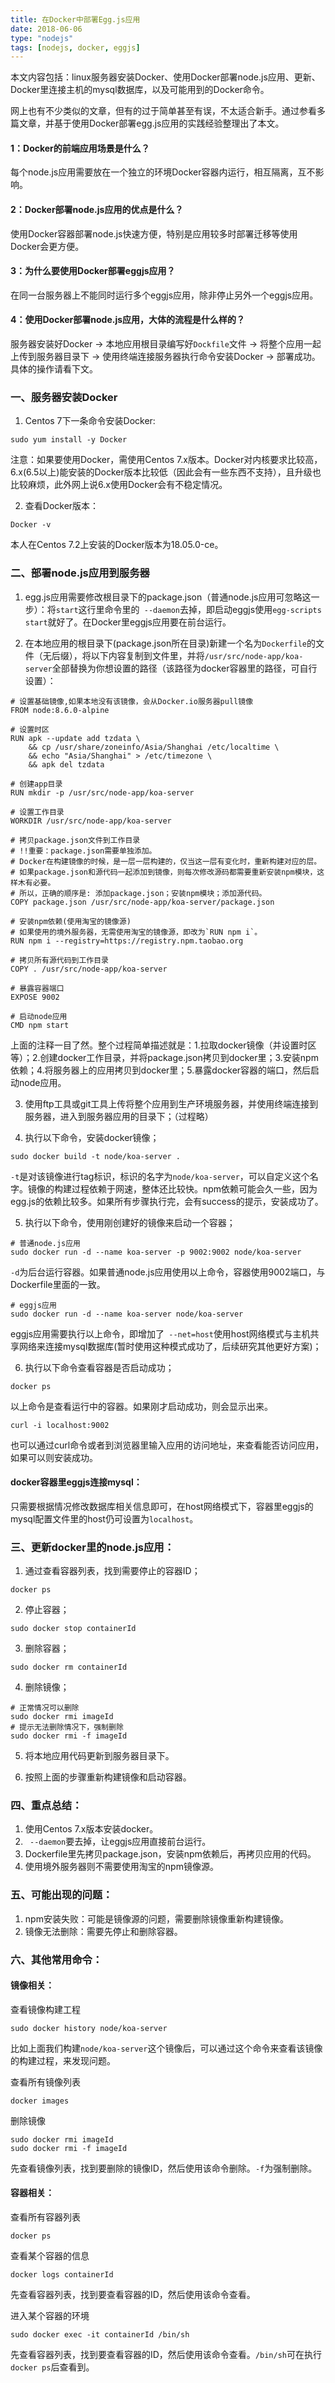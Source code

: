 ```yaml
---
title: 在Docker中部署Egg.js应用
date: 2018-06-06
type: "nodejs"
tags: [nodejs, docker, eggjs]
---
```


本文内容包括：linux服务器安装Docker、使用Docker部署node.js应用、更新、Docker里连接主机的mysql数据库，以及可能用到的Docker命令。

网上也有不少类似的文章，但有的过于简单甚至有误，不太适合新手。通过参看多篇文章，并基于使用Docker部署egg.js应用的实践经验整理出了本文。

<!--more-->

#### 1：Docker的前端应用场景是什么？
每个node.js应用需要放在一个独立的环境Docker容器内运行，相互隔离，互不影响。

#### 2：Docker部署node.js应用的优点是什么？
使用Docker容器部署node.js快速方便，特别是应用较多时部署迁移等使用Docker会更方便。

#### 3：为什么要使用Docker部署eggjs应用？
在同一台服务器上不能同时运行多个eggjs应用，除非停止另外一个eggjs应用。

#### 4：使用Docker部署node.js应用，大体的流程是什么样的？
服务器安装好Docker -> 本地应用根目录编写好`Dockfile`文件 -> 将整个应用一起上传到服务器目录下 -> 使用终端连接服务器执行命令安装Docker -> 部署成功。具体的操作请看下文。


### 一、服务器安装Docker
1. Centos 7下一条命令安装Docker:
```
sudo yum install -y Docker
```
注意：如果要使用Docker，需使用Centos 7.x版本。Docker对内核要求比较高，6.x(6.5以上)能安装的Docker版本比较低（因此会有一些东西不支持），且升级也比较麻烦，此外网上说6.x使用Docker会有不稳定情况。

2. 查看Docker版本：
```
Docker -v
```
本人在Centos 7.2上安装的Docker版本为18.05.0-ce。


### 二、部署node.js应用到服务器

1. egg.js应用需要修改根目录下的package.json（普通node.js应用可忽略这一步）：将`start`这行里命令里的` --daemon`去掉，即启动eggjs使用`egg-scripts start`就好了。在Docker里eggjs应用要在前台运行。

2. 在本地应用的根目录下(package.json所在目录)新建一个名为`Dockerfile`的文件（无后缀），将以下内容复制到文件里，并将`/usr/src/node-app/koa-server`全部替换为你想设置的路径（该路径为docker容器里的路径，可自行设置）：
```
# 设置基础镜像,如果本地没有该镜像，会从Docker.io服务器pull镜像
FROM node:8.6.0-alpine

# 设置时区
RUN apk --update add tzdata \
    && cp /usr/share/zoneinfo/Asia/Shanghai /etc/localtime \
    && echo "Asia/Shanghai" > /etc/timezone \
    && apk del tzdata

# 创建app目录
RUN mkdir -p /usr/src/node-app/koa-server

# 设置工作目录
WORKDIR /usr/src/node-app/koa-server

# 拷贝package.json文件到工作目录
# !!重要：package.json需要单独添加。
# Docker在构建镜像的时候，是一层一层构建的，仅当这一层有变化时，重新构建对应的层。
# 如果package.json和源代码一起添加到镜像，则每次修改源码都需要重新安装npm模块，这样木有必要。
# 所以，正确的顺序是: 添加package.json；安装npm模块；添加源代码。
COPY package.json /usr/src/node-app/koa-server/package.json

# 安装npm依赖(使用淘宝的镜像源)
# 如果使用的境外服务器，无需使用淘宝的镜像源，即改为`RUN npm i`。
RUN npm i --registry=https://registry.npm.taobao.org

# 拷贝所有源代码到工作目录
COPY . /usr/src/node-app/koa-server

# 暴露容器端口
EXPOSE 9002

# 启动node应用
CMD npm start
```
上面的注释一目了然。整个过程简单描述就是：1.拉取docker镜像（并设置时区等）；2.创建docker工作目录，并将package.json拷贝到docker里；3.安装npm依赖；4.将服务器上的应用拷贝到docker里；5.暴露docker容器的端口，然后启动node应用。


3. 使用ftp工具或git工具上传将整个应用到生产环境服务器，并使用终端连接到服务器，进入到服务器应用的目录下；（过程略）

4. 执行以下命令，安装docker镜像；
```
sudo docker build -t node/koa-server .
```
`-t`是对该镜像进行tag标识，标识的名字为`node/koa-server`，可以自定义这个名字。镜像的构建过程依赖于网速，整体还比较快。npm依赖可能会久一些，因为egg.js的依赖比较多。如果所有步骤执行完，会有success的提示，安装成功了。

5. 执行以下命令，使用刚创建好的镜像来启动一个容器；
```
# 普通node.js应用
sudo docker run -d --name koa-server -p 9002:9002 node/koa-server
```
`-d`为后台运行容器。如果普通node.js应用使用以上命令，容器使用9002端口，与Dockerfile里面的一致。

```
# eggjs应用
sudo docker run -d --name koa-server node/koa-server
```
eggjs应用需要执行以上命令，即增加了` --net=host`使用host网络模式与主机共享网络来连接mysql数据库(暂时使用这种模式成功了，后续研究其他更好方案)；

6. 执行以下命令查看容器是否启动成功；
```
docker ps
```
以上命令是查看运行中的容器。如果刚才启动成功，则会显示出来。
```
curl -i localhost:9002
```
也可以通过curl命令或者到浏览器里输入应用的访问地址，来查看能否访问应用，如果可以则安装成功。

#### docker容器里eggjs连接mysql：
只需要根据情况修改数据库相关信息即可，在host网络模式下，容器里eggjs的mysql配置文件里的host仍可设置为`localhost`。


### 三、更新docker里的node.js应用：
1. 通过查看容器列表，找到需要停止的容器ID；
```
docker ps
```

2. 停止容器；
```
sudo docker stop containerId
```

3. 删除容器；
```
sudo docker rm containerId
```

4. 删除镜像；
```
# 正常情况可以删除
sudo docker rmi imageId
# 提示无法删除情况下，强制删除
sudo docker rmi -f imageId
```

5. 将本地应用代码更新到服务器目录下。

6. 按照上面的步骤重新构建镜像和启动容器。


### 四、重点总结：
1. 使用Centos 7.x版本安装docker。
2. ` --daemon`要去掉，让eggjs应用直接前台运行。
3. Dockerfile里先拷贝package.json，安装npm依赖后，再拷贝应用的代码。
4. 使用境外服务器则不需要使用淘宝的npm镜像源。


### 五、可能出现的问题：
1. npm安装失败：可能是镜像源的问题，需要删除镜像重新构建镜像。
2. 镜像无法删除：需要先停止和删除容器。


### 六、其他常用命令：

#### 镜像相关：
查看镜像构建工程
```
sudo docker history node/koa-server
```
比如上面我们构建`node/koa-server`这个镜像后，可以通过这个命令来查看该镜像的构建过程，来发现问题。

查看所有镜像列表
```
docker images
```

删除镜像
```
sudo docker rmi imageId
sudo docker rmi -f imageId
```
先查看镜像列表，找到要删除的镜像ID，然后使用该命令删除。`-f`为强制删除。

#### 容器相关：
查看所有容器列表
```
docker ps
```

查看某个容器的信息
```
docker logs containerId
```
先查看容器列表，找到要查看容器的ID，然后使用该命令查看。


进入某个容器的环境
```
sudo docker exec -it containerId /bin/sh
```
先查看容器列表，找到要查看容器的ID，然后使用该命令查看。`/bin/sh`可在执行`docker ps`后查看到。

